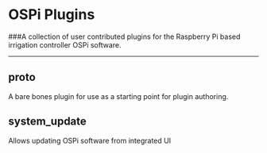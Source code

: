OSPi Plugins
============
###A collection of user contributed plugins for the Raspberry Pi based irrigation controller OSPi software.
******************
proto
---------
A bare bones plugin for use as a starting point for plugin authoring.

system_update
----------
Allows updating OSPi software from integrated UI

